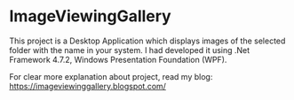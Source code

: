 # ImageViewingGallery
This project is a Desktop Application which displays images of the selected folder with the name in your system. I had developed it using .Net Framework 4.7.2, Windows Presentation Foundation (WPF).

For clear more explanation about project, read my blog: https://imageviewinggallery.blogspot.com/
